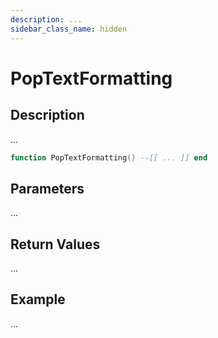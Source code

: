 ```yaml
---
description: ...
sidebar_class_name: hidden
---
```


# PopTextFormatting

## Description

...

```lua
function PopTextFormatting() --[[ ... ]] end
```

## Parameters

...

## Return Values

...

## Example

...

